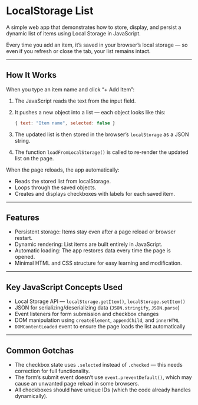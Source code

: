 
# LocalStorage List

A simple web app that demonstrates how to store, display, and persist a dynamic list of items using Local Storage in JavaScript.

Every time you add an item, it’s saved in your browser’s local storage — so even if you refresh or close the tab, your list remains intact.

---

## How It Works

When you type an item name and click “+ Add Item”:

1. The JavaScript reads the text from the input field.
2. It pushes a new object into a list — each object looks like this:

   ```js
   { text: "Item name", selected: false }
   ```
3. The updated list is then stored in the browser’s `localStorage` as a JSON string.
4. The function `loadFromLocalStorage()` is called to re-render the updated list on the page.

When the page reloads, the app automatically:

* Reads the stored list from localStorage.
* Loops through the saved objects.
* Creates and displays checkboxes with labels for each saved item.

---

## Features

* Persistent storage: Items stay even after a page reload or browser restart.
* Dynamic rendering: List items are built entirely in JavaScript.
* Automatic loading: The app restores data every time the page is opened.
* Minimal HTML and CSS structure for easy learning and modification.

---

## Key JavaScript Concepts Used

* Local Storage API — `localStorage.getItem()`, `localStorage.setItem()`
* JSON for serializing/deserializing data (`JSON.stringify`, `JSON.parse`)
* Event listeners for form submission and checkbox changes
* DOM manipulation using `createElement`, `appendChild`, and `innerHTML`
* `DOMContentLoaded` event to ensure the page loads the list automatically

---

## Common Gotchas

* The checkbox state uses `.selected` instead of `.checked` — this needs correction for full functionality.
* The form’s submit event doesn’t use `event.preventDefault()`, which may cause an unwanted page reload in some browsers.
* All checkboxes should have unique IDs (which the code already handles dynamically).

